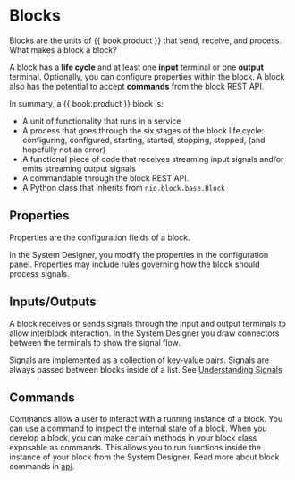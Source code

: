 # Blocks

Blocks are the units of {{ book.product }} that send, receive, and process. What makes a block a block?

A block has a **life cycle** and at least one **input** terminal or one **output** terminal. Optionally, you can configure properties within the block. A block also has the potential to accept **commands** from the block REST API.

In summary, a {{ book.product }} block is:
- A unit of functionality that runs in a service
- A process that goes through the six stages of the block life cycle: configuring, configured, starting, started, stopping, stopped, (and hopefully not an error)
- A functional piece of code that receives streaming input signals and/or emits streaming output signals
- A commandable through the block REST API.
- A Python class that inherits from `nio.block.base.Block`


## Properties

Properties are the configuration fields of a block.

In the System Designer, you modify the properties in the configuration panel. Properties may include rules governing how the block should process signals.

## Inputs/Outputs

A block receives or sends signals through the input and output terminals to allow interblock interaction. In the System Designer you draw connectors between the terminals to show the signal flow. 

Signals are implemented as a collection of key-value pairs. Signals are always passed between blocks inside of a list. See [Understanding Signals](/service-design-patterns/understanding-signals.md)

## Commands

Commands allow a user to interact with a running instance of a block. You can use a command to inspect the internal state of a block. When you develop a block, you can make certain methods in your block class exposable as commands. This allows you to run functions inside the instance of your block from the System Designer. Read more about block commands in [api](/api).
